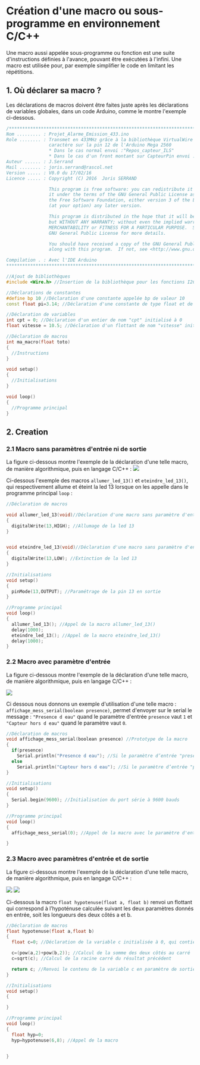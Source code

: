 # Création d'une macro ou sous-programme en environnement C/C++

Une macro aussi appelée sous-programme ou fonction est une suite d'instructions définies à l'avance, pouvant être exécutées à l'infini. Une macro est utilisée pour, par exemple simplifier le code en limitant les répétitions.

## 1. Où déclarer sa macro ?

Les déclarations de macros doivent être faites juste après les déclarations de variables globales, dans un code Arduino, comme le montre l'exemple ci-dessous.

```c++
/**************************************************************************************************
Nom ......... : Projet_Alarme_Emission_433.ino
Role ........ : Transmet en 433MHz grâce à la bibliothèque VirtualWire une chaîne de
                caractère sur la pin 12 de l'Arduino Mega 2560
                * Dans le cas normal envoi :"Repos_capteur_ILS"
                * Dans le cas d'un front montant sur CapteurPin envoi : "Alerte_capteur_ILS"
Auteur ...... : J.Serrand
Mail ........ : joris.serrand@rascol.net
Version ..... : V0.0 du 17/02/16
Licence ..... : Copyright (C) 2016  Joris SERRAND

                This program is free software: you can redistribute it and/or modify
                it under the terms of the GNU General Public License as published by
                the Free Software Foundation, either version 3 of the License, or
                (at your option) any later version.

                This program is distributed in the hope that it will be useful,
                but WITHOUT ANY WARRANTY; without even the implied warranty of
                MERCHANTABILITY or FITNESS FOR A PARTICULAR PURPOSE.  See the
                GNU General Public License for more details.

                You should have received a copy of the GNU General Public License
                along with this program.  If not, see <http://www.gnu.org/licenses/>

Compilation . : Avec l'IDE Arduino
****************************************************************************************************/

//Ajout de bibliothèques
#include <Wire.h> //Insertion de la bibliothèque pour les fonctions I2C

//Déclarations de constantes
#define bp 10 //Déclaration d'une constante appelée bp de valeur 10
const float pi=3.14; //Déclaration d'une constante de type float et de nom "pi" initialisée à 3.14

//Déclaration de variables
int cpt = 0; //Déclaration d'un entier de nom "cpt" initialisé à 0
float vitesse = 10.5; //Déclaration d'un flottant de nom "vitesse" initialisé à 10.5

//Déclaration de macros
int ma_macro(float toto)
{
  //Instructions
}

void setup()
{
  //Initialisations
}

void loop()
{
  //Programme principal
}

```

## 2. Creation

### 2.1 Macro sans paramètres d'entrée ni de sortie

La figure ci-dessous montre l'exemple de la déclaration d'une telle macro, de manière algorithmique, puis en langage C/C++ :
![](/psti2d/arduino/figures/macro_sans_param_contour.svg)

Ci-dessous l'exemple des macros ```allumer_led_13()``` et ```eteindre_led_13()```, qui respectivement allume et éteint la led 13 lorsque on les appelle dans le programme principal ```loop``` :

```c++
//Déclaration de macros

void allumer_led_13(void)//Déclaration d'une macro sans paramètre d'entrée ni de sortie
{
  digitalWrite(13,HIGH); //Allumage de la led 13
}


void eteindre_led_13(void)//Déclaration d'une macro sans paramètre d'entrée ni de sortie
{
  digitalWrite(13,LOW); //Extinction de la led 13
}

//Initialisations
void setup()
{
  pinMode(13,OUTPUT); //Paramétrage de la pin 13 en sortie
}

//Programme principal
void loop()
{
  allumer_led_13(); //Appel de la macro allumer_led_13()
  delay(1000);
  eteindre_led_13(); //Appel de la macro eteindre_led_13()
  delay(1000);
}
```

### 2.2 Macro avec paramètre d'entrée

La figure ci-dessous montre l'exemple de la déclaration d'une telle macro, de manière algorithmique, puis en langage C/C++ :

![](/psti2d/arduino/figures/macro_avec_param-entree_contour.svg)


Ci dessous nous donnons un exemple d'utilisation d'une telle macro : ```affichage_mess_serial(boolean presence)```, permet d'envoyer sur le serial le message : ```"Presence d eau"``` quand le paramètre d'entrée ```presence``` vaut ```1``` et ```"Capteur hors d eau"``` quand le paramètre vaut ```0```.


```c++
//Déclaration de macros
void affichage_mess_serial(boolean presence) //Prototype de la macro
{
  if(presence)
    Serial.println("Presence d eau"); //Si le paramètre d’entrée "presence" vaut 1 affichage de "Presence d eau"
  else
    Serial.println("Capteur hors d eau"); //Si le paramètre d’entrée "presence" vaut 0 affichage de "Capteur hors d eau"
}

//Initialisations
void setup()
{
  Serial.begin(9600); //Initialisation du port série à 9600 bauds
}

//Programme principal
void loop()
{
  affichage_mess_serial(0); //Appel de la macro avec le paramètre d'entrée à 0, aura pour effet d'envoyer sur le serial le message : "Capteur hors d eau"

}
```


### 2.3 Macro avec paramètres d'entrée et de sortie

La figure ci-dessous montre l'exemple de la déclaration d'une telle macro, de manière algorithmique, puis en langage C/C++ :

![](/psti2d/arduino/figures/macro_avec_param-entree_sortie_contour_algo.svg)
![](/psti2d/arduino/figures/macro_avec_param-entree_sortie_contour_c.svg)


Ci-dessous la macro ```float hypotenuse(float a, float b)``` renvoi un flottant qui correspond à l’hypoténuse calculée suivant les deux paramètres donnés en entrée, soit les longueurs des deux côtés a et b.

```c++
//Déclaration de macros
float hypotenuse(float a,float b)
{
  float c=0; //Déclaration de la variable c initialisée à 0, qui contiendra le résultat

  c=(pow(a,2)+pow(b,2)); //Calcul de la somme des deux côtés au carré
  c=sqrt(c); //Calcul de la racine carré du résultat précédent

  return c; //Renvoi le contenu de la variable c en paramètre de sortie de la macro  
}

//Initialisations
void setup()
{

}

//Programme principal
void loop()
{
  float hyp=0;
  hyp=hypotenuse(6,8); //Appel de la macro


}
```
